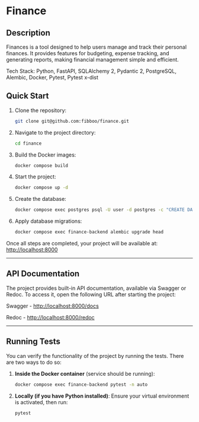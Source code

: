 # Finance

## Description

Finances is a tool designed to help users manage and track their personal finances. It provides features for budgeting,
expense tracking, and generating reports, making financial management simple and efficient.

Tech Stack: Python, FastAPI, SQLAlchemy 2, Pydantic 2, PostgreSQL, Alembic, Docker, Pytest, Pytest x-dist

## Quick Start

1. Clone the repository:
   ```bash
   git clone git@github.com:fibboo/finance.git
   ```
2. Navigate to the project directory:
   ```bash
   cd finance
   ```
3. Build the Docker images:
   ```bash
   docker compose build
   ```
4. Start the project:
   ```bash
   docker compose up -d
   ```
5. Create the database:
   ```bash
   docker compose exec postgres psql -U user -d postgres -c "CREATE DATABASE finance;"
   ```
6. Apply database migrations:
   ```bash
   docker compose exec finance-backend alembic upgrade head
   ```
   
Once all steps are completed, your project will be available at:  
[http://localhost:8000](http://localhost:8000)

---

## API Documentation

The project provides built-in API documentation, available via Swagger or Redoc. To access it, open the following URL after starting the project:

Swagger - [http://localhost:8000/docs](http://localhost:8000/docs)

Redoc - [http://localhost:8000/redoc](http://localhost:8000/redoc)

---

## Running Tests

You can verify the functionality of the project by running the tests. There are two ways to do so:

1. **Inside the Docker container** (service should be running):
   ```bash
   docker compose exec finance-backend pytest -n auto
   ```

2. **Locally (if you have Python installed)**:
   Ensure your virtual environment is activated, then run:
   ```bash
   pytest
   ```
